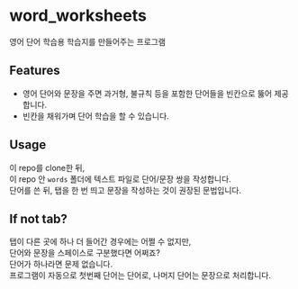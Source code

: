 # word_worksheets

영어 단어 학습용 학습지를 만들어주는 프로그램

## Features

 * 영어 단어와 문장을 주면 과거형, 불규칙 등을 포함한 단어들을 빈칸으로 뚫어 제공합니다.
 * 빈칸을 채워가며 단어 학습을 할 수 있습니다.

## Usage

이 repo를 clone한 뒤,<br>
이 repo 안 `words` 폴더에 텍스트 파일로 단어/문장 쌍을 작성합니다.<br>
단어를 쓴 뒤, 탭을 한 번 띄고 문장을 작성하는 것이 권장된 문법입니다.<br>

## If not tab?

탭이 다른 곳에 하나 더 들어간 경우에는 어쩔 수 없지만,<br>
단어와 문장을 스페이스로 구분했다면 어쩌죠?<br>
단어가 하나라면 문제 없습니다.<br>
프로그램이 자동으로 첫번째 단어는 단어로, 나머지 단어는 문장으로 처리합니다.<br>
